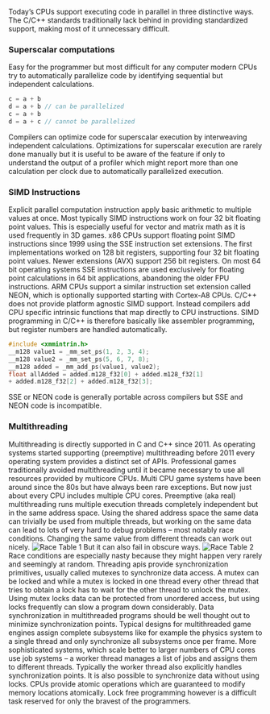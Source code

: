 Today’s CPUs support executing code in parallel in three distinctive ways. The C/C++ standards traditionally lack behind in providing standardized support, making most of it unnecessary difficult.

### Superscalar computations
Easy for the programmer but most difficult for any computer modern CPUs try to automatically parallelize code by identifying sequential but independent calculations.
```cpp
c = a + b
d = a + b // can be parallelized
c = a + b
d = a + c // cannot be parallelized
```
Compilers can optimize code for superscalar execution by interweaving independent calculations. Optimizations for superscalar execution are rarely done manually but it is useful to be aware of the feature if only to understand the output of a profiler which might report more than one calculation per clock due to automatically parallelized execution.

### SIMD Instructions
Explicit parallel computation instruction apply basic arithmetic to multiple values at once. Most typically SIMD instructions work on four 32 bit floating point values. This is especially useful for vector and matrix math as it is used frequently in 3D games.
x86 CPUs support floating point SIMD instructions since 1999 using the SSE instruction set extensions. The first implementations worked on 128 bit registers, supporting four 32 bit floating point values. Newer extensions (AVX) support 256 bit registers. On most 64 bit operating systems SSE instructions are used exclusively for floating point calculations in 64 bit applications, abandoning the older FPU instructions.
ARM CPUs support a similar instruction set extension called NEON, which is optionally supported starting with Cortex-A8 CPUs.
C/C++ does not provide platform agnostic SIMD support. Instead compilers add CPU specific intrinsic functions that map directly to CPU instructions. SIMD programming in C/C++ is therefore basically like assembler programming, but register numbers are handled automatically.
```cpp
#include <xmmintrin.h>
__m128 value1 = _mm_set_ps(1, 2, 3, 4);
__m128 value2 = _mm_set_ps(5, 6, 7, 8);
__m128 added = _mm_add_ps(value1, value2);
float allAdded = added.m128_f32[0] + added.m128_f32[1]
+ added.m128_f32[2] + added.m128_f32[3];
```
SSE or NEON code is generally portable across compilers but SSE and NEON code is incompatible.

### Multithreading
Multithreading is directly supported in C and C++ since 2011. As operating systems started supporting (preemptive) multithreading before 2011 every operating system provides a distinct set of APIs. Professional games traditionally avoided multithreading until it became necessary to use all resources provided by multicore CPUs. Multi CPU game systems have been around since the 80s but have always been rare exceptions. But now just about every CPU includes multiple CPU cores.
Preemptive (aka real) multithreading runs multiple execution threads completely independent but in the same address space. Using the shared address space the same data can trivially be used from multiple threads, but working on the same data can lead to lots of very hard to debug problems – most notably race conditions.
Changing the same value from different threads can work out nicely.
![Race Table 1](/wiki/images/racetable1.png)
But it can also fail in obscure ways.
![Race Table 2](/wiki/images/racetable2.png)
Race conditions are especially nasty because they might happen very rarely and seemingly at random.
Threading apis provide synchronization primitives, usually called mutexes to synchronize data access. A mutex can be locked and while a mutex is locked in one thread every other thread that tries to obtain a lock has to wait for the other thread to unlock the mutex. Using mutex locks data can be protected from unordered access, but using locks frequently can slow a program down considerably. Data synchronization in multithreaded programs should be well thought out to minimize synchronization points. Typical designs for multithreaded game engines assign complete subsystems like for example the physics system to a single thread and only synchronize all subsystems once per frame. More sophisticated systems, which scale better to larger numbers of CPU cores use job systems – a worker thread manages a list of jobs and assigns them to different threads. Typically the worker thread also explicitly handles synchronization points.
It is also possible to synchronize data without using locks. CPUs provide atomic operations which are guaranteed to modify memory locations atomically. Lock free programming however is a difficult task reserved for only the bravest of the programmers.